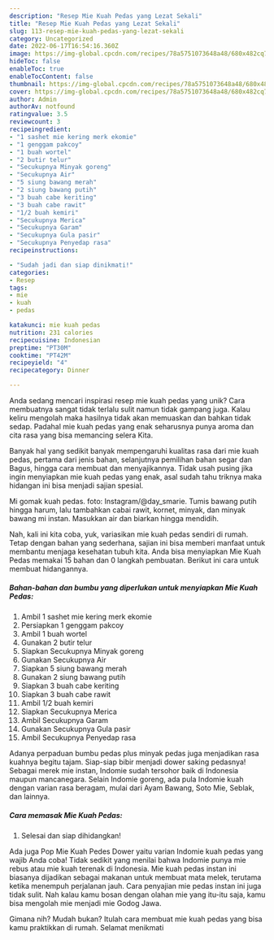 ```yaml
---
description: "Resep Mie Kuah Pedas yang Lezat Sekali"
title: "Resep Mie Kuah Pedas yang Lezat Sekali"
slug: 113-resep-mie-kuah-pedas-yang-lezat-sekali
category: Uncategorized
date: 2022-06-17T16:54:16.360Z
image: https://img-global.cpcdn.com/recipes/78a5751073648a48/680x482cq70/mie-kuah-pedas-foto-resep-utama.jpg
hideToc: false
enableToc: true
enableTocContent: false
thumbnail: https://img-global.cpcdn.com/recipes/78a5751073648a48/680x482cq70/mie-kuah-pedas-foto-resep-utama.jpg
cover: https://img-global.cpcdn.com/recipes/78a5751073648a48/680x482cq70/mie-kuah-pedas-foto-resep-utama.jpg
author: Admin
authorAv: notfound
ratingvalue: 3.5
reviewcount: 3
recipeingredient:
- "1 sashet mie kering merk ekomie"
- "1 genggam pakcoy"
- "1 buah wortel"
- "2 butir telur"
- "Secukupnya Minyak goreng"
- "Secukupnya Air"
- "5 siung bawang merah"
- "2 siung bawang putih"
- "3 buah cabe keriting"
- "3 buah cabe rawit"
- "1/2 buah kemiri"
- "Secukupnya Merica"
- "Secukupnya Garam"
- "Secukupnya Gula pasir"
- "Secukupnya Penyedap rasa"
recipeinstructions:

- "Sudah jadi dan siap dinikmati!"
categories:
- Resep
tags:
- mie
- kuah
- pedas

katakunci: mie kuah pedas 
nutrition: 231 calories
recipecuisine: Indonesian
preptime: "PT30M"
cooktime: "PT42M"
recipeyield: "4"
recipecategory: Dinner

---
```





Anda sedang mencari inspirasi resep mie kuah pedas yang unik? Cara membuatnya sangat tidak terlalu sulit namun tidak gampang juga. Kalau keliru mengolah maka hasilnya tidak akan memuaskan dan bahkan tidak sedap. Padahal mie kuah pedas yang enak seharusnya punya aroma dan cita rasa yang bisa memancing selera Kita.





Banyak hal yang sedikit banyak mempengaruhi kualitas rasa dari mie kuah pedas, pertama dari jenis bahan, selanjutnya pemilihan bahan segar dan Bagus, hingga cara membuat dan menyajikannya. Tidak usah pusing jika ingin menyiapkan mie kuah pedas yang enak,      asal sudah tahu triknya maka hidangan ini bisa menjadi sajian spesial.














Mi gomak kuah pedas. foto: Instagram/@day_smarie. Tumis bawang putih hingga harum, lalu tambahkan cabai rawit, kornet, minyak, dan minyak bawang mi instan. Masukkan air dan biarkan hingga mendidih.






Nah, kali ini kita coba, yuk, variasikan mie kuah pedas sendiri di rumah. Tetap dengan bahan yang sederhana, sajian ini bisa memberi manfaat untuk membantu menjaga kesehatan tubuh kita. Anda bisa menyiapkan Mie Kuah Pedas memakai 15 bahan dan 0 langkah pembuatan. Berikut ini cara untuk membuat hidangannya.

<!--inarticleads1-->

##### Bahan-bahan dan bumbu yang diperlukan untuk menyiapkan Mie Kuah Pedas:

1. Ambil 1 sashet mie kering merk ekomie
1. Persiapkan 1 genggam pakcoy
1. Ambil 1 buah wortel
1. Gunakan 2 butir telur
1. Siapkan Secukupnya Minyak goreng
1. Gunakan Secukupnya Air
1. Siapkan 5 siung bawang merah
1. Gunakan 2 siung bawang putih
1. Siapkan 3 buah cabe keriting
1. Siapkan 3 buah cabe rawit
1. Ambil 1/2 buah kemiri
1. Siapkan Secukupnya Merica
1. Ambil Secukupnya Garam
1. Gunakan Secukupnya Gula pasir
1. Ambil Secukupnya Penyedap rasa


Adanya perpaduan bumbu pedas plus minyak pedas juga menjadikan rasa kuahnya begitu tajam. Siap-siap bibir menjadi dower saking pedasnya! Sebagai merek mie instan, Indomie sudah tersohor baik di Indonesia maupun mancanegara. Selain Indomie goreng, ada pula Indomie kuah dengan varian rasa beragam, mulai dari Ayam Bawang, Soto Mie, Seblak, dan lainnya. 

<!--inarticleads2-->

##### Cara memasak Mie Kuah Pedas:


1. Selesai dan siap dihidangkan!

Ada juga Pop Mie Kuah Pedes Dower yaitu varian Indomie kuah pedas yang wajib Anda coba! Tidak sedikit yang menilai bahwa Indomie punya mie rebus atau mie kuah terenak di Indonesia. Mie kuah pedas instan ini biasanya dijadikan sebagai makanan untuk membuat mata melek, terutama ketika menempuh perjalanan jauh. Cara penyajian mie pedas instan ini juga tidak sulit. Nah kalau kamu bosan dengan olahan mie yang itu-itu saja, kamu bisa mengolah mie menjadi mie Godog Jawa. 

Gimana nih? Mudah bukan? Itulah cara membuat mie kuah pedas yang bisa kamu praktikkan di rumah. Selamat menikmati
